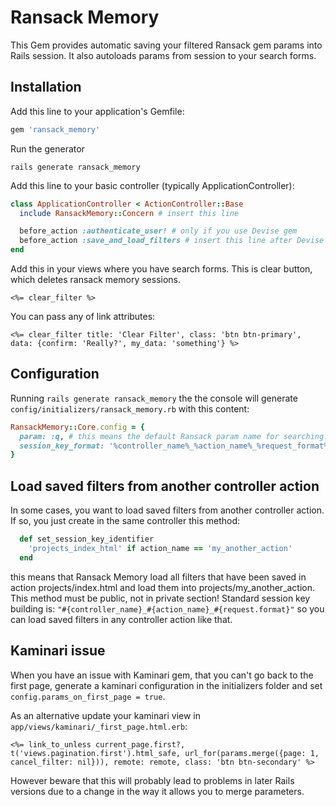 # Ransack Memory

This Gem provides automatic saving your filtered Ransack gem params into Rails session. It also autoloads params from session to your search forms.

## Installation
Add this line to your application's Gemfile:

```ruby
gem 'ransack_memory'
```

Run the generator

```shell
rails generate ransack_memory
```

Add this line to your basic controller (typically ApplicationController):

```ruby
class ApplicationController < ActionController::Base
  include RansackMemory::Concern # insert this line

  before_action :authenticate_user! # only if you use Devise gem
  before_action :save_and_load_filters # insert this line after Devise auth before filter (Devise gem is not necessary)
end
```

Add this in your views where you have search forms. This is clear button, which deletes ransack memory sessions.
```erb
<%= clear_filter %>
```
You can pass any of link attributes:

```erb
<%= clear_filter title: 'Clear Filter', class: 'btn btn-primary', data: {confirm: 'Really?', my_data: 'something'} %>
```

## Configuration

Running ```rails generate ransack_memory``` the the console will generate `config/initializers/ransack_memory.rb` with this content:

```ruby
RansackMemory::Core.config = {
  param: :q, # this means the default Ransack param name for searching. You can change it
  session_key_format: '%controller_name%_%action_name%_%request_format%' # this means how the key used to store the information to the session will be stored. Currently it interpolates request parameters. You can customize it and use these vars to build a key that fits your needs
}
```

## Load saved filters from another controller action

In some cases, you want to load saved filters from another controller action. If so, you just create in the same controller this method:

```ruby
  def set_session_key_identifier
    'projects_index_html' if action_name == 'my_another_action'
  end
```
this means that Ransack Memory load all filters that have been saved in action projects/index.html and load them into projects/my_another_action. This method must be public, not in private section!
Standard session key building is: ```"#{controller_name}_#{action_name}_#{request.format}"``` so you can load saved filters in any controller action like that.

## Kaminari issue

When you have an issue with Kaminari gem, that you can't go back to the first page, generate a kaminari configuration in the initializers folder 
and set ```config.params_on_first_page = true```. 

As an alternative update your kaminari view in `app/views/kaminari/_first_page.html.erb`:
```erb
<%= link_to_unless current_page.first?, t('views.pagination.first').html_safe, url_for(params.merge({page: 1, cancel_filter: nil})), remote: remote, class: 'btn btn-secondary' %>
```
However beware that this will probably lead to problems in later Rails versions due to a change in the way it allows you to merge parameters.
